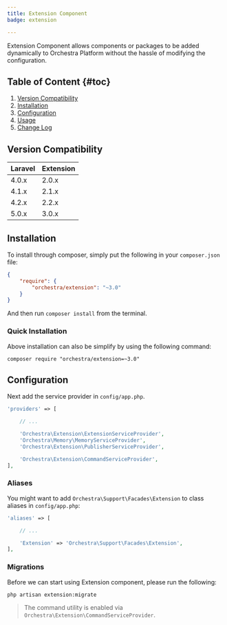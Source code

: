 ```yaml
---
title: Extension Component
badge: extension

---
```


Extension Component allows components or packages to be added dynamically to Orchestra Platform without the hassle of modifying the configuration.

## Table of Content {#toc}

1. [Version Compatibility](#compatibility)
2. [Installation](#installation)
3. [Configuration](#configuration)
4. [Usage]({doc-url}/components/extension/usage)
5. [Change Log]({doc-url}/components/extension/changes#v3-0)

<a name="compatibility"></a>
## Version Compatibility

Laravel    | Extension
:----------|:----------
 4.0.x     | 2.0.x
 4.1.x     | 2.1.x
 4.2.x     | 2.2.x
 5.0.x     | 3.0.x

<a name="installation"></a>
## Installation

To install through composer, simply put the following in your `composer.json` file:

```json
{
    "require": {
        "orchestra/extension": "~3.0"
    }
}
```

And then run `composer install` from the terminal.

<a name="quick-installation"></a>
### Quick Installation

Above installation can also be simplify by using the following command:

    composer require "orchestra/extension=~3.0"

<a name="configuration"></a>
## Configuration

Next add the service provider in `config/app.php`.

```php
'providers' => [

    // ...

    'Orchestra\Extension\ExtensionServiceProvider',
    'Orchestra\Memory\MemoryServiceProvider',
    'Orchestra\Extension\PublisherServiceProvider',

    'Orchestra\Extension\CommandServiceProvider',
],
```

### Aliases

You might want to add `Orchestra\Support\Facades\Extension` to class aliases in `config/app.php`:

```php
'aliases' => [

    // ...

    'Extension' => 'Orchestra\Support\Facades\Extension',
],
```

### Migrations

Before we can start using Extension component, please run the following:

    php artisan extension:migrate

> The command utility is enabled via `Orchestra\Extension\CommandServiceProvider`.
